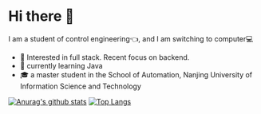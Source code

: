 # Hi there 👋

I am a student of control engineering:point_left:, and I am switching to computer💻

- 🧐 Interested in full stack. Recent focus on backend.
- 🌱 currently learning Java
- 🎓 a master student in the School of Automation, Nanjing University of Information Science and Technology




[![Anurag's github stats](https://github-readme-stats.vercel.app/api?username=XiYun0)](https://github.com/anuraghazra/github-readme-stats)
[![Top Langs](https://github-readme-stats.vercel.app/api/top-langs/?username=XiYun0)](https://github.com/anuraghazra/github-readme-stats)
